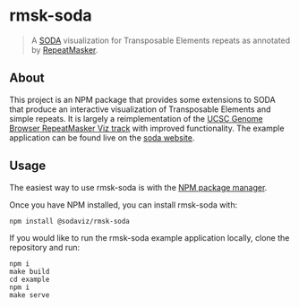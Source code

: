 # rmsk-soda

>A [SODA](https://sodaviz.org/) visualization for Transposable Elements repeats as annotated by [RepeatMasker](https://www.repeatmasker.org/).

## About

This project is an NPM package that provides some extensions to SODA that produce an interactive visualization of Transposable Elements and simple repeats.
It is largely a reimplementation of the
[UCSC Genome Browser RepeatMasker Viz track](https://genome.ucsc.edu/cgi-bin/hgTracks?db=hg38&lastVirtModeType=default&lastVirtModeExtraState=&virtModeType=default&virtMode=0&nonVirtPosition=&position=chrX%3A15581309%2D15586945&hgsid=1073096573_yCC1YP3xvlq1aT9RTr4PBTsocket) with improved functionality.
The example application can be found live on the [soda website](https://sodaviz.org/rmsk-soda.html).

## Usage

The easiest way to use rmsk-soda is with the [NPM package manager](https://www.npmjs.com/get-npm).

Once you have NPM installed, you can install rmsk-soda with:

    npm install @sodaviz/rmsk-soda

If you would like to run the rmsk-soda example application locally, clone the repository and run:

    npm i 
    make build
    cd example
    npm i
    make serve
